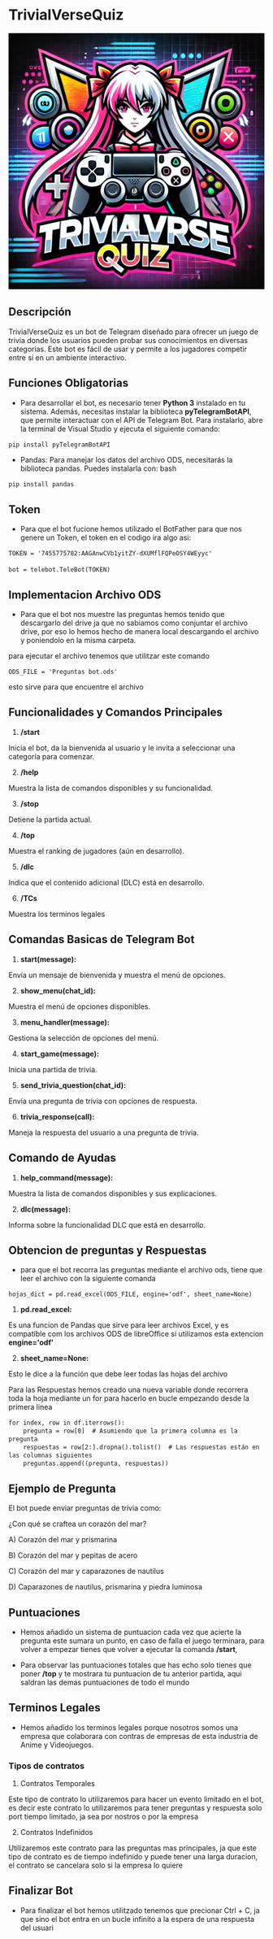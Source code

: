 # TrivialVerseQuiz
![Logo del Bot](botlogo.png)

## Descripción

TrivialVerseQuiz es un bot de Telegram diseñado para ofrecer un juego de trivia donde los usuarios pueden probar sus conocimientos en diversas categorías. Este bot es fácil de usar y permite a los jugadores competir entre sí en un ambiente interactivo.

## Funciones Obligatorias

- Para desarrollar el bot, es necesario tener **Python 3** instalado en tu sistema. Además, necesitas instalar la biblioteca **pyTelegramBotAPI**, que permite interactuar con el API de Telegram Bot. Para instalarlo, abre la terminal de Visual Studio y ejecuta el siguiente comando:

```bash
pip install pyTelegramBotAPI
```

- Pandas: Para manejar los datos del archivo ODS, necesitarás la biblioteca pandas. Puedes instalarla con:
bash

```
pip install pandas
```

## Token

- Para que el bot fucione hemos utilizado el BotFather para que nos genere un Token, el token en el codigo ira algo asi:
```
TOKEN = '7455775782:AAGAnwCVb1yitZY-dXUMflFQPeOSY4WEyyc'

bot = telebot.TeleBot(TOKEN)
```

## Implementacion Archivo ODS

- Para que el bot nos muestre las preguntas hemos tenido que descargarlo del drive ja que no sabiamos como conjuntar el archivo drive, por eso lo hemos hecho de manera local descargando el archivo y poniendolo en la misma carpeta.

para ejecutar el archivo tenemos que utilitzar este comando

```
ODS_FILE = 'Preguntas bot.ods'
```
esto sirve para que encuentre el archivo

## Funcionalidades y Comandos Principales

1. **/start**

Inicia el bot, da la bienvenida al usuario y le invita a seleccionar una categoría para comenzar.

2. **/help**

Muestra la lista de comandos disponibles y su funcionalidad.

3. **/stop**

Detiene la partida actual.

4. **/top**

Muestra el ranking de jugadores (aún en desarrollo).

5. **/dlc**

Indica que el contenido adicional (DLC) está en desarrollo.

6. **/TCs**

Muestra los terminos legales

## Comandas Basicas de Telegram Bot

1. **start(message):**

 Envía un mensaje de bienvenida y muestra el menú de opciones.

2. **show_menu(chat_id):**

 Muestra el menú de opciones disponibles.

3. **menu_handler(message):** 

Gestiona la selección de opciones del menú.

4. **start_game(message):** 

Inicia una partida de trivia.

5. **send_trivia_question(chat_id):** 

Envía una pregunta de trivia con opciones de respuesta.

6. **trivia_response(call):**

 Maneja la respuesta del usuario a una pregunta de trivia.

## Comando de Ayudas

1. **help_command(message):**

 Muestra la lista de comandos disponibles y sus explicaciones.

2. **dlc(message):**

 Informa sobre la funcionalidad DLC que está en desarrollo.

 ## Obtencion de preguntas y Respuestas

 - para que el bot recorra las preguntas mediante el archivo ods, tiene que leer el archivo con la siguiente comanda

 ```
hojas_dict = pd.read_excel(ODS_FILE, engine='odf', sheet_name=None)
 ```

 1. **pd.read_excel:**

Es una funcion de Pandas que sirve para leer archivos Excel, y es compatible com los archivos ODS de libreOffice si utilizamos esta extencion  **engine='odf'**

2. **sheet_name=None:**

 Esto le dice a la función que debe leer todas las hojas del archivo

Para las Respuestas hemos creado una nueva variable donde recorrera toda la hoja mediante un for para hacerlo en bucle empezando desde la primera linea
```
for index, row in df.iterrows():
    pregunta = row[0]  # Asumiendo que la primera columna es la pregunta
    respuestas = row[2:].dropna().tolist()  # Las respuestas están en las columnas siguientes
    preguntas.append((pregunta, respuestas))
```
## Ejemplo de Pregunta

El bot puede enviar preguntas de trivia como:

¿Con qué se craftea un corazón del mar?

A) Corazón del mar y prismarina

B) Corazón del mar y pepitas de acero

C) Corazón del mar y caparazones de nautilus

D) Caparazones de nautilus, prismarina y piedra luminosa

## Puntuaciones

- Hemos añadido un sistema de puntuacion cada vez que acierte la pregunta este sumara un punto, en caso de falla el juego terminara, para volver a empezar tienes que volver a ejecutar la comanda **/start**,

- Para observar las puntuaciones totales que has echo solo tienes que poner **/top** y te mostrara tu puntuacion de tu anterior partida, aqui saldran las demas puntuaciones de todo el mundo

## Terminos Legales

- Hemos añadido los terminos legales porque nosotros somos una empresa que colaborara con contras de empresas de esta industria de Anime y Videojuegos.

### Tipos de contratos

1. Contratos Temporales

Este tipo de contrato lo utilizaremos para hacer un evento limitado en el bot, es decir este contrato lo utilizaremos para tener preguntas y respuesta solo port tiempo limitado, ja sea por nostros o por la empresa

2. Contratos Indefinidos

Utilizaremos este contrato para las preguntas mas principales, ja que este tipo de contrato es de tiempo indefinido y puede tener una larga duracion, el contrato se cancelara solo si la empresa lo quiere

## Finalizar Bot

- Para finalizar el bot hemos utilitzado tenemos que precionar Ctrl + C, ja que sino el bot entra en un bucle infinito a la espera de una respuesta del usuari
